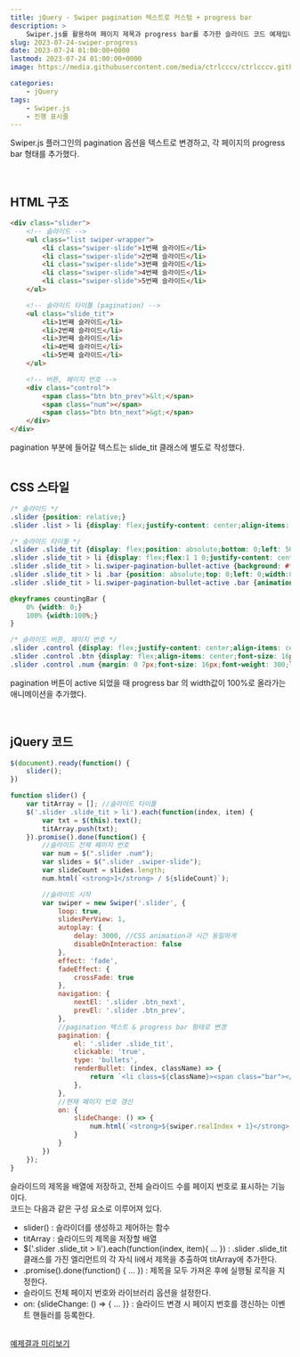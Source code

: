 ```yaml
---
title: jQuery - Swiper pagination 텍스트로 커스텀 + progress bar
description: >  
    Swiper.js를 활용하여 페이지 제목과 progress bar를 추가한 슬라이드 코드 예제입니다.
slug: 2023-07-24-swiper-progress
date: 2023-07-24 01:00:00+0000
lastmod: 2023-07-24 01:00:00+0000
image: https://media.githubusercontent.com/media/ctrlcccv/ctrlcccv.github.io/master/assets/img/post/swiper-progress.webp

categories:
    - jQuery
tags:
    - Swiper.js
    - 진행 표시줄
---
```

Swiper.js 플러그인의 pagination 옵션을 텍스트로 변경하고, 각 페이지의 progress bar 형태를 추가했다.  


<div class="ads_wrap">
<ins class="adsbygoogle"
     style="display:block; text-align:center;"
     data-ad-layout="in-article"
     data-ad-format="fluid"
     data-ad-client="ca-pub-8535540836842352"
     data-ad-slot="2974559225"></ins>
<script>
     (adsbygoogle = window.adsbygoogle || []).push({});
</script>
</div>

<br>

## HTML 구조
```html
<div class="slider">
    <!-- 슬라이드 -->
    <ul class="list swiper-wrapper">
        <li class="swiper-slide">1번째 슬라이드</li>
        <li class="swiper-slide">2번째 슬라이드</li>
        <li class="swiper-slide">3번째 슬라이드</li>
        <li class="swiper-slide">4번째 슬라이드</li>
        <li class="swiper-slide">5번째 슬라이드</li>
    </ul>

    <!-- 슬라이드 타이틀 (pagination) -->
    <ul class="slide_tit">
        <li>1번째 슬라이드</li>
        <li>2번째 슬라이드</li>
        <li>3번째 슬라이드</li>
        <li>4번째 슬라이드</li>
        <li>5번째 슬라이드</li>
    </ul>

    <!-- 버튼, 페이지 번호 -->
    <div class="control">
        <span class="btn btn_prev">&lt;</span>
        <span class="num"></span>
        <span class="btn btn_next">&gt;</span>
    </div>
</div>
```
pagination 부분에 들어갈 텍스트는 slide_tit 클래스에 별도로 작성했다.  
<br>

## CSS 스타일
```css
/* 슬라이드 */
.slider {position: relative;}
.slider .list > li {display: flex;justify-content: center;align-items: center;width: 100%;height: 400px;background: #a6e6ff;font-size: 24px;font-weight: 500;}

/* 슬라이드 타이틀 */
.slider .slide_tit {display: flex;position: absolute;bottom: 0;left: 50%;max-width: 1180px;z-index: 100;transform: translate(-50%,0);}
.slider .slide_tit > li {display: flex;flex:1 1 0;justify-content: center;align-items: center;position: relative;width: auto;height: 40px;margin: 0!important;margin: 0;padding: 0 10px;background: rgba(0,0,0,0.3);border-radius:0;font-size: 16px;letter-spacing:-0.025em;color: rgb(255, 255, 255);opacity: 1;}
.slider .slide_tit > li.swiper-pagination-bullet-active {background: #fff;color: #000000;}
.slider .slide_tit > li .bar {position: absolute;top: 0;left: 0;width:0;height: 2px;background: #000000;}
.slider .slide_tit > li.swiper-pagination-bullet-active .bar {animation-name: countingBar;animation-duration: 3s;animation-timing-function: linear;animation-fill-mode:forwards;}

@keyframes countingBar {
    0% {width: 0;}
    100% {width:100%;}
}

/* 슬라이드 버튼, 페이지 번호 */
.slider .control {display: flex;justify-content: center;align-items: center; position: absolute;bottom: 100px;left:50%; width: 120px; height: 30px;margin-left: 470px; background-color: rgb(0, 0, 0, 0.3);border-radius:15px;z-index: 100;}
.slider .control .btn {display: flex;align-items: center;font-size: 16px;font-weight: 400;letter-spacing:-0.025em;color: #fff;cursor: pointer;}
.slider .control .num {margin: 0 7px;font-size: 16px;font-weight: 300;letter-spacing:-0.025em;color: #fff;}
```
pagination 버튼이 active 되었을 때 progress bar 의 width값이 100%로 올라가는 애니메이션을 추가했다.  


<div class="ads_wrap">
<ins class="adsbygoogle"
     style="display:block; text-align:center;"
     data-ad-layout="in-article"
     data-ad-format="fluid"
     data-ad-client="ca-pub-8535540836842352"
     data-ad-slot="2974559225"></ins>
<script>
     (adsbygoogle = window.adsbygoogle || []).push({});
</script>
</div>

<br>

## jQuery 코드
```js
$(document).ready(function() {
    slider();
})

function slider() {
    var titArray = []; //슬라이드 타이틀
    $('.slider .slide_tit > li').each(function(index, item) {
        var txt = $(this).text();
        titArray.push(txt);
    }).promise().done(function() {
        //슬라이드 전체 페이지 번호
        var num = $(".slider .num");
        var slides = $(".slider .swiper-slide");
        var slideCount = slides.length;
        num.html(`<strong>1</strong> / ${slideCount}`);

        //슬라이드 시작
        var swiper = new Swiper('.slider', {
            loop: true,
            slidesPerView: 1,
            autoplay: {
                delay: 3000, //CSS animation과 시간 동일하게
                disableOnInteraction: false
            },
            effect: 'fade',
            fadeEffect: {
                crossFade: true
            },
            navigation: {
                nextEl: '.slider .btn_next',
                prevEl: '.slider .btn_prev',
            },
            //pagination 텍스트 & progress bar 형태로 변경
            pagination: {
                el: '.slider .slide_tit',
                clickable: 'true',
                type: 'bullets',
                renderBullet: (index, className) => {
                    return `<li class=${className}><span class="bar"></span><span class="txt">${titArray[index]}</span></li>`;
                },
            },
            //현재 페이지 번호 갱신
            on: {
                slideChange: () => {
                    num.html(`<strong>${swiper.realIndex + 1}</strong> / ${slideCount}`);
                }
            }
        })
    });
}
```

슬라이드의 제목을 배열에 저장하고, 전체 슬라이드 수를 페이지 번호로 표시하는 기능이다.  
코드는 다음과 같은 구성 요소로 이루어져 있다.  

* slider() : 슬라이더를 생성하고 제어하는 함수  
* titArray : 슬라이드의 제목을 저장할 배열  
* $('.slider .slide_tit > li').each(function(index, item){ ... }) : .slider .slide_tit 클래스를 가진 엘리먼트의 각 자식 li에서 제목을 추출하여 titArray에 추가한다.  
* .promise().done(function() { ... }) : 제목을 모두 가져온 후에 실행될 로직을 지정한다.  
* 슬라이드 전체 페이지 번호와 라이브러리 옵션을 설정한다.
* on: {slideChange: () => { ... }} : 슬라이드 변경 시 페이지 번호를 갱신하는 이벤트 핸들러를 등록한다.  
<br>

<div class="btn_wrap">
    <a target="_blank" href="https://ctrlcccv.github.io/ctrlcccv-demo/2023-07-24-swiper-progress/">예제결과 미리보기</a>
</div>
